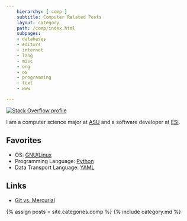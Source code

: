 ```yaml
---
    hierarchy: [ comp ]
    subtitle: Computer Related Posts
    layout: category
    path: /comp/index.html
    subpages:
    - databases
    - editors
    - internet
    - lang
    - misc
    - org
    - os
    - programming
    - text
    - www

---
```

[![Stack Overflow profile][SO Flair]][SO Profile]

I am a computer science major at [ASU][] and a software developer at
[ESi][].

Favorites
---------

- OS: [GNU/Linux][1]
- Programming Language: [Python][]
- Data Transport Language: [YAML][]

Links
-----

- [Git vs. Mercurial][2]

{% assign posts = site.categories.comp %}
{% include category.md %}

[SO Profile]: http://stackoverflow.com/users/143739
  "Stack Overflow profile for kzh at Stack Overflow, Q&A for professional and enthusiast programmers"
[SO Flair]: http://stackoverflow.com/users/flair/143739.png
[ASU]: http://www.aug.edu "Augusta State University"
[ESi]: http://www.esi911.com
[1]: os/linux/
[Python]: lang/python/
[YAML]: http://www.yaml.org
[2]: http://gitvsmercurial.com
